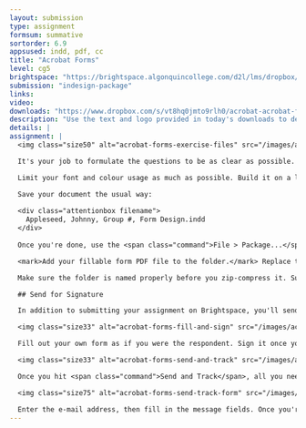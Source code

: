 ```yaml
---
layout: submission
type: assignment
formsum: summative
sortorder: 6.9
appsused: indd, pdf, cc
title: "Acrobat Forms"
level: cg5
brightspace: "https://brightspace.algonquincollege.com/d2l/lms/dropbox/user/folder_submit_files.d2l?db=123832&grpid=0&isprv=&bp=0&ou=145538"
submission: "indesign-package"
links:
video: 
downloads: "https://www.dropbox.com/s/vt8hq0jmto9rlh0/acrobat-acrobat-forms.zip?dl=1"
description: "Use the text and logo provided in today's downloads to design a form, then make it a fillable PDF file."
details: |
assignment: |
  <img class="size50" alt="acrobat-forms-exercise-files" src="/images/acrobat-forms/acrobat-forms-exercise-files.jpg">

  It's your job to formulate the questions to be as clear as possible. There isn't too much editing to do. There are a few questions that could stand some clarification. The bigger challenge is to decide which field type you will use in for each question.

  Limit your font and colour usage as much as possible. Build it on a letter-sized sheet.

  Save your document the usual way:
  
  <div class="attentionbox filename">
    Appleseed, Johnny, Group #, Form Design.indd
  </div>
  
  Once you're done, use the <span class="command">File > Package...</span> feature to gather assets related to the file. Because you've only used Adobe Fonts, there will be no fonts in the package folder.

  <mark>Add your fillable form PDF file to the folder.</mark> Replace the existing PDF, if there is one in the folder.

  Make sure the folder is named properly before you zip-compress it. Submit it on <a href="https://brightspace.algonquincollege.com/d2l/home" title="Submit on Brightspace" target="_blank">Brightspace</a>.

  ## Send for Signature

  In addition to submitting your assignment on Brightspace, you'll send it to me filled in and signed.

  <img class="size33" alt="acrobat-forms-fill-and-sign" src="/images/acrobat-forms/acrobat-forms-fill-and-sign.jpg">

  Fill out your own form as if you were the respondent. Sign it once you're done. Use the Send and Track functionality to send it to my email address.

  <img class="size33" alt="acrobat-forms-send-and-track" src="/images/acrobat-forms/acrobat-forms-send-and-track.jpg">

  Once you hit <span class="command">Send and Track</span>, all you need to do is choose to <span class="command">Send Personalized Invitations</span>.

  <img class="size75" alt="acrobat-forms-send-track-form" src="/images/acrobat-forms/acrobat-forms-send-track-form.jpg">

  Enter the e-mail address, then fill in the message fields. Once you're done, click <span class="command">Send</span>.
---
```

